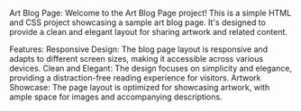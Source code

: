 Art Blog Page: 
Welcome to the Art Blog Page project! This is a simple HTML and CSS project showcasing a sample art blog page. 
It's designed to provide a clean and elegant layout for sharing artwork and related content.

Features: 
Responsive Design: The blog page layout is responsive and adapts to different screen sizes, making it accessible across various devices.
Clean and Elegant: The design focuses on simplicity and elegance, providing a distraction-free reading experience for visitors.
Artwork Showcase: The page layout is optimized for showcasing artwork, with ample space for images and accompanying descriptions.
